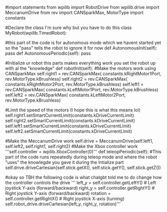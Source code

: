 #import statements
from wpilib import RobotDrive
from wpilib.drive import MeccanumDrive
from rev import CANSparkMax, MotorType
import constants

#Declare the class I'm sure why but you have to do this
class MyRobot(wpilib.TimedRobot):

#this part of the code is for autonomous mode which we havent started yet so the "pass" tells the robot to ignore it for now
    def AutonomousInit(self):
          pass
    def AutonomousPeriodic(self):
         pass
    

#Initialize ur robot this parts makes everything work you set the robot up with al the "knowledge"
    def robotInit(self): 
        #Make the motors work using CANSparkMax
        self.right1 = rev.CANSparkMax(
        constants.kRightMotor1Port, rev.MotorType.kBrushless)
        self.right2 = rev.CANSparkMax(
            constants.kRightMotor2Port, rev.MotorType.kBrushless)
        self.left1 = rev.CANSparkMax(
            constants.kLeftMotor1Port, rev.MotorType.kBrushless)
        self.left2 = rev.CANSparkMax(
            constants.kLeftMotor2Port, rev.MotorType.kBrushless)

#Limit the speed of the motors (I hope this is what this means lol)
        self.right1.setSmartCurrentLimit(constants.kDriveCurrentLimit)
        self.right2.setSmartCurrentLimit(constants.kDriveCurrentLimit)
        self.left1.setSmartCurrentLimit(constants.kDriveCurrentLimit)
        self.left2.setSmartCurrentLimit(constants.kDriveCurrentLimit)

#Make the MeccanumDrive work
        self.drive = MeccanumDrive(self.left1, self.left2, self.right1, self.right2)
#Make the Xbox controller work
        '''self.controller = wpilib.XboxController(0)'''
    def teleopPeriodic(self):
#This part of the code runs repeatedly during teleop mode and where the robot "uses" the knowlegde you gave it during the Intialize part
            self.drive.driveCartesian(self.stick.getX(), self.stick.getY(), self.stick.getZ())

#okay so TBH the following code is what chatgbt told me to do change how the controller controls the drive
           ''' left_y = self.controller.getLeftY()  # Left joystick Y-axis (forward/backward)
            right_y = self.controller.getRightY()  # Right joystick Y-axis (forward/backward)
            rotation = self.controller.getRightX()  # Right joystick X-axis (turning)
            self.robot_drive.driveCartesian(left_y, right_y, rotation)'''
